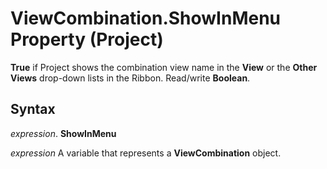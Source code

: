 
# ViewCombination.ShowInMenu Property (Project)

 **True** if Project shows the combination view name in the **View** or the **Other Views** drop-down lists in the Ribbon. Read/write **Boolean**.


## Syntax

 _expression_. **ShowInMenu**

 _expression_ A variable that represents a **ViewCombination** object.

